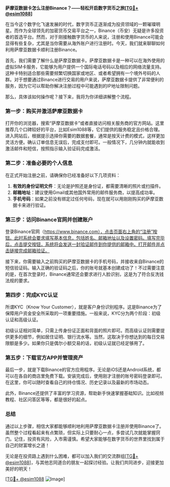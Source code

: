 **萨摩亚数据卡怎么注册Binance？——轻松开启数字货币之旅[[TG💪+ @esim1088](https://t.me/s/esim1088)]**

在当今这个数字化飞速发展的时代，数字货币正逐渐成为投资领域的一颗璀璨明星。而作为全球领先的加密货币交易平台之一，Binance（币安）无疑是许多投资者的首选平台。然而，对于刚接触数字货币的人来说，注册和使用Binance可能会显得有些复杂，尤其是当你需要从海外账户进行注册时。今天，我们就来聊聊如何利用萨摩亚数据卡顺利注册Binance。

首先，我们需要了解什么是萨摩亚数据卡。萨摩亚数据卡是一种可以在海外使用的虚拟SIM卡服务，它能够为用户提供一个国际电话号码以及相应的网络流量支持。这种卡特别适合那些需要频繁切换国家或地区、或者希望拥有一个境外号码的人群。对于想要通过Binance进行交易的用户来说，萨摩亚数据卡提供了非常便利的服务，因为它可以帮助你解决注册过程中可能遇到的IP地址限制问题。

那么，具体该如何操作呢？接下来，我将为你详细讲解整个流程。

### 第一步：购买并激活萨摩亚数据卡

打开你的浏览器，搜索“萨摩亚数据卡”或者直接访问相关服务商的官方网站。这里推荐几个口碑较好的平台，比如Esim1088等，它们提供的服务稳定且价格合理。进入网站后，根据提示选择你需要的数据套餐，通常是按天计费的模式，这样更加灵活方便。确认订单信息无误后，完成支付即可。一般情况下，几分钟内就能收到激活邮件和短信，按照指示输入验证码完成激活。

### 第二步：准备必要的个人信息

在正式开始注册之前，请确保你已经准备好以下几项资料：

1. **有效的身份证明文件**：无论是护照还是身份证，都需要清晰的照片或扫描件。
2. **邮箱地址**：建议使用Gmail或其他国外常用的邮件服务商，以提高成功率。
3. **手机号码**：如果之前没有绑定过任何号码，现在就可以用刚刚购买的萨摩亚数据卡来进行验证。

### 第三步：访问Binance官网并创建账户

登录Binance官网（https://www.binance.com），点击页面右上角的“注册”按钮。此时系统会要求填写基本信息，包括姓名、邮箱地址以及设置密码。填写完毕后，点击提交按钮，系统将会发送一封验证邮件到你提供的邮箱中。打开邮件并点击链接完成邮箱验证。

接下来，你需要输入之前购买的萨摩亚数据卡的手机号码，并接收来自Binance的短信验证码。输入正确的验证码之后，你的账号就基本创建成功了！不过需要注意的是，在首次登录时，Binance通常还会要求进行人脸识别，这是为了符合反洗钱法规的要求。

### 第四步：完成KYC认证

所谓KYC（Know Your Customer），就是客户身份识别程序。这是Binance为了保障用户资金安全所采取的一项重要措施。一般来说，KYC分为两个阶段：初级认证和高级认证。

初级认证相对简单，只需上传身份证正面和背面的照片即可。而高级认证则需要提供更多的细节，例如居住证明、银行流水等。当然，这取决于你想达到的每日交易限额是多少。如果你只是偶尔小额交易的话，初级认证就已经足够用了。

### 第五步：下载官方APP并管理资产

最后一步，就是下载Binance的官方应用程序。无论是iOS还是Android系统，都可以在各自的商店里免费下载。安装完成后，使用刚才注册的账号密码登录即可。在这里，你可以随时查看自己的持仓情况、历史记录以及最新的市场动态。

此外，Binance还提供了丰富的学习资源，帮助新手快速掌握基础知识。比如视频教程、社区问答区等等，都是很好的起点。

### 总结

通过以上步骤，相信大家都能够顺利地利用萨摩亚数据卡注册并使用Binance了。虽然整个过程看起来有点繁琐，但实际上只要耐心一点，多尝试几次就能掌握窍门。记住，投资有风险，入市需谨慎。希望大家能够在数字货币的世界里找到属于自己的财富增长之道！

无论是在投资路上遇到什么困难，都可以加入我们的交流群组[[TG💪+ @esim1088](https://t.me/s/esim1088)]，与其他志同道合的朋友一起探讨经验。让我们共同进步，迎接更加美好的明天！

[[TG💪+ @esim1088](https://t.me/s/esim1088) ![Image](https://i.postimg.cc/4NQfJmqS/Snipaste-2025-05-13-00-14-12.png)]